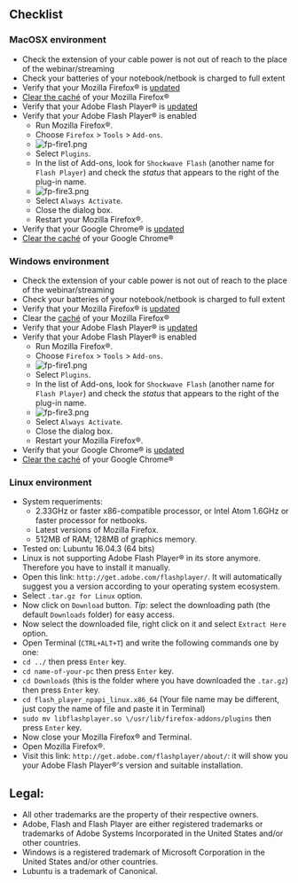 ## Checklist


### MacOSX environment
* Check the extension of your cable power is not out of reach to the place of the webinar/streaming
* Check your batteries of your notebook/netbook is charged to full extent
* Verify that your Mozilla Firefox® is [updated](https://support.mozilla.org/en-US/kb/update-firefox-latest-release)
* [Clear the caché](https://support.mozilla.org/en-US/kb/how-clear-firefox-cache) of your Mozilla Firefox®
* Verify that your Adobe Flash Player® is [updated](https://helpx.adobe.com/flash-player/kb/flash-player-background-updates.html)
* Verify that your Adobe Flash Player® is enabled
    * Run Mozilla Firefox®.
    * Choose `Firefox` > `Tools` > `Add-ons`.
    * ![fp-fire1.png](https://bitbucket.org/repo/bBMkd4/images/454368749-fp-fire1.png)
    * Select `Plugins`.
    * In the list of Add-ons, look for `Shockwave Flash` (another name for `Flash Player`) and check the _status_ that appears to the right of the plug-in name.
    * ![fp-fire3.png](https://bitbucket.org/repo/bBMkd4/images/429854473-fp-fire3.png)
    * Select `Always Activate`.
    * Close the dialog box.
    * Restart your Mozilla Firefox®.
* Verify that your Google Chrome® is [updated](https://support.google.com/chrome/answer/95414?co=GENIE.Platform%3DDesktop&hl=en)
* [Clear the caché](https://support.google.com/accounts/answer/32050?co=GENIE.Platform%3DDesktop&hl=en) of your Google Chrome®

### Windows environment
* Check the extension of your cable power is not out of reach to the place of the webinar/streaming
* Check your batteries of your notebook/netbook is charged to full extent
* Verify that your Mozilla Firefox® is [updated](https://helpx.adobe.com/flash-player/kb/flash-player-background-updates.html)
* Clear the [caché](https://support.mozilla.org/en-US/kb/how-clear-firefox-cache) of your Mozilla Firefox®
* Verify that your Adobe Flash Player® is [updated](https://helpx.adobe.com/flash-player/kb/flash-player-background-updates.html)
* Verify that your Adobe Flash Player® is enabled
    * Run Mozilla Firefox®.
    * Choose `Firefox` > `Tools` > `Add-ons`. 
    * ![fp-fire1.png](https://bitbucket.org/repo/bBMkd4/images/454368749-fp-fire1.png)
    * Select `Plugins`.
    * In the list of Add-ons, look for `Shockwave Flash` (another name for `Flash Player`) and check the _status_ that appears to the right of the plug-in name.
    * ![fp-fire3.png](https://bitbucket.org/repo/bBMkd4/images/429854473-fp-fire3.png)
    * Select `Always Activate`.
    * Close the dialog box.
    * Restart your Mozilla Firefox®.
* Verify that your Google Chrome® is [updated](https://support.google.com/chrome/answer/95414?co=GENIE.Platform%3DDesktop&hl=en)
* [Clear the caché](https://support.google.com/accounts/answer/32050?co=GENIE.Platform%3DDesktop&hl=en) of your Google Chrome®


### Linux environment
* System requeriments:
    - 2.33GHz or faster x86-compatible processor, or Intel Atom 1.6GHz or faster processor for netbooks.
    - Latest versions of Mozilla Firefox.
    - 512MB of RAM; 128MB of graphics memory.
* Tested on: Lubuntu 16.04.3 (64 bits)
* Linux is not supporting Adobe Flash Player® in its store anymore. Therefore you have to install it manually.
* Open this link: `http://get.adobe.com/flashplayer/`. It will automatically suggest you a version according to your operating system ecosystem.
* Select `.tar.gz for Linux` option.
* Now click on `Download` button. _Tip:_ select the downloading path (the default `Downloads` folder) for easy access.
* Now select the downloaded file, right click on it and select `Extract Here` option.
* Open Terminal (`CTRL+ALT+T`) and write the following commands one by one:
* `cd ../` then press `Enter` key.
* `cd name-of-your-pc` then press `Enter` key.
* `cd Downloads` (this is the folder where you have downloaded the `.tar.gz`) then press `Enter` key.
* `cd flash_player_npapi_linux.x86_64` (Your file name may be different, just copy the name of file and paste it in Terminal)
* `sudo mv libflashplayer.so \/usr/lib/firefox-addons/plugins` then press `Enter` key.
* Now close your Mozilla Firefox® and Terminal.
* Open Mozilla Firefox®. 
* Visit this link: `http://get.adobe.com/flashplayer/about/`: it will show you your Adobe Flash Player®'s version and suitable installation.


## Legal:
* All other trademarks are the property of their respective owners.
* Adobe, Flash and Flash Player are either registered trademarks or trademarks of Adobe Systems Incorporated in the United States and/or other countries.
* Windows is a registered trademark of Microsoft Corporation in the United States and/or other countries.
* Lubuntu is a trademark of Canonical.
